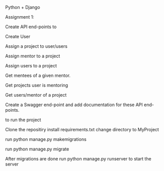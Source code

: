 Python + Django

Assignment 1: 

Create API end-points to 

Create User

Assign a project to user/users

Assign mentor to a project

Assign users to a project

Get mentees of a given mentor.

Get projects user is mentoring

Get users/mentor of a project

Create a Swagger end-point and add documentation for these API end-points.


to run the project

Clone the repositiry
install requirements.txt
change directory to MyProject

run python manage.py makemigrations

run python manage.py migrate


After migrations are done 
run
python manage.py runserver 
to start the server



